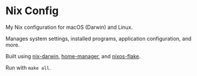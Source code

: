 # Nix Config

My Nix configuration for macOS (Darwin) and Linux.

Manages system settings, installed programs, application configuration, and more.

Built using [nix-darwin](https://github.com/LnL7/nix-darwin), [home-manager](https://github.com/nix-community/home-manager), and [nixos-flake](https://github.com/srid/nixos-flake).

Run with `make all`.
